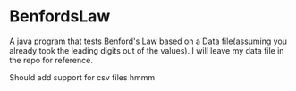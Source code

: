 # BenfordsLaw
A java program that tests Benford's Law based on a Data file(assuming you already took the leading digits out of the values). I will leave my data file in the repo for reference.

Should add support for csv files hmmm

